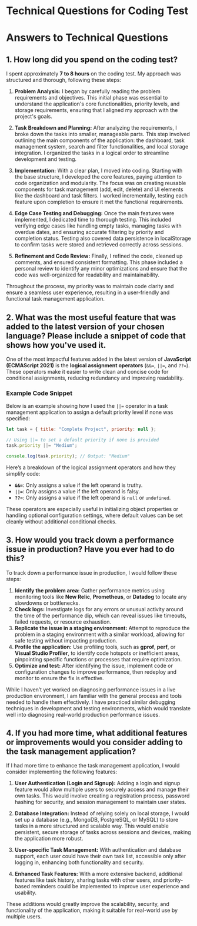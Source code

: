 
# Technical Questions for Coding Test

# Answers to Technical Questions

## 1. How long did you spend on the coding test?

I spent approximately **7 to 8 hours** on the coding test. My approach was structured and thorough, following these steps:

1. **Problem Analysis:** I began by carefully reading the problem requirements and objectives. This initial phase was essential to understand the application's core functionalities, priority levels, and storage requirements, ensuring that I aligned my approach with the project's goals.

2. **Task Breakdown and Planning:** After analyzing the requirements, I broke down the tasks into smaller, manageable parts. This step involved outlining the main components of the application: the dashboard, task management system, search and filter functionalities, and local storage integration. I organized the tasks in a logical order to streamline development and testing.

3. **Implementation:** With a clear plan, I moved into coding. Starting with the base structure, I developed the core features, paying attention to code organization and modularity. The focus was on creating reusable components for task management (add, edit, delete) and UI elements like the dashboard and task filters. I worked incrementally, testing each feature upon completion to ensure it met the functional requirements.

4. **Edge Case Testing and Debugging:** Once the main features were implemented, I dedicated time to thorough testing. This included verifying edge cases like handling empty tasks, managing tasks with overdue dates, and ensuring accurate filtering by priority and completion status. Testing also covered data persistence in localStorage to confirm tasks were stored and retrieved correctly across sessions.

5. **Refinement and Code Review:** Finally, I refined the code, cleaned up comments, and ensured consistent formatting. This phase included a personal review to identify any minor optimizations and ensure that the code was well-organized for readability and maintainability.

Throughout the process, my priority was to maintain code clarity and ensure a seamless user experience, resulting in a user-friendly and functional task management application.



## 2. What was the most useful feature that was added to the latest version of your chosen language? Please include a snippet of code that shows how you've used it.

One of the most impactful features added in the latest version of **JavaScript (ECMAScript 2021)** is the **logical assignment operators** (`&&=`, `||=`, and `??=`). These operators make it easier to write clean and concise code for conditional assignments, reducing redundancy and improving readability.

### Example Code Snippet

Below is an example showing how I used the `||=` operator in a task management application to assign a default priority level if none was specified:

```javascript
let task = { title: "Complete Project", priority: null };

// Using ||= to set a default priority if none is provided
task.priority ||= "Medium";

console.log(task.priority); // Output: "Medium"
```

Here’s a breakdown of the logical assignment operators and how they simplify code:

- **`&&=`**: Only assigns a value if the left operand is truthy.
- **`||=`**: Only assigns a value if the left operand is falsy.
- **`??=`**: Only assigns a value if the left operand is `null` or `undefined`.

These operators are especially useful in initializing object properties or handling optional configuration settings, where default values can be set cleanly without additional conditional checks.


## 3. How would you track down a performance issue in production? Have you ever had to do this?

To track down a performance issue in production, I would follow these steps:

1. **Identify the problem area:** Gather performance metrics using monitoring tools like **New Relic**, **Prometheus**, or **Datadog** to locate any slowdowns or bottlenecks.
2. **Check logs:** Investigate logs for any errors or unusual activity around the time of the performance dip, which can reveal issues like timeouts, failed requests, or resource exhaustion.
3. **Replicate the issue in a staging environment:** Attempt to reproduce the problem in a staging environment with a similar workload, allowing for safe testing without impacting production.
4. **Profile the application:** Use profiling tools, such as **gprof**, **perf**, or **Visual Studio Profiler**, to identify code hotspots or inefficient areas, pinpointing specific functions or processes that require optimization.
5. **Optimize and test:** After identifying the issue, implement code or configuration changes to improve performance, then redeploy and monitor to ensure the fix is effective.

While I haven’t yet worked on diagnosing performance issues in a live production environment, I am familiar with the general process and tools needed to handle them effectively. I have practiced similar debugging techniques in development and testing environments, which would translate well into diagnosing real-world production performance issues.

## 4. If you had more time, what additional features or improvements would you consider adding to the task management application?

If I had more time to enhance the task management application, I would consider implementing the following features:

1. **User Authentication (Login and Signup):** Adding a login and signup feature would allow multiple users to securely access and manage their own tasks. This would involve creating a registration process, password hashing for security, and session management to maintain user states.

2. **Database Integration:** Instead of relying solely on local storage, I would set up a database (e.g., MongoDB, PostgreSQL, or MySQL) to store tasks in a more structured and scalable way. This would enable persistent, secure storage of tasks across sessions and devices, making the application more robust.

3. **User-specific Task Management:** With authentication and database support, each user could have their own task list, accessible only after logging in, enhancing both functionality and security.

4. **Enhanced Task Features:** With a more extensive backend, additional features like task history, sharing tasks with other users, and priority-based reminders could be implemented to improve user experience and usability.

These additions would greatly improve the scalability, security, and functionality of the application, making it suitable for real-world use by multiple users.

